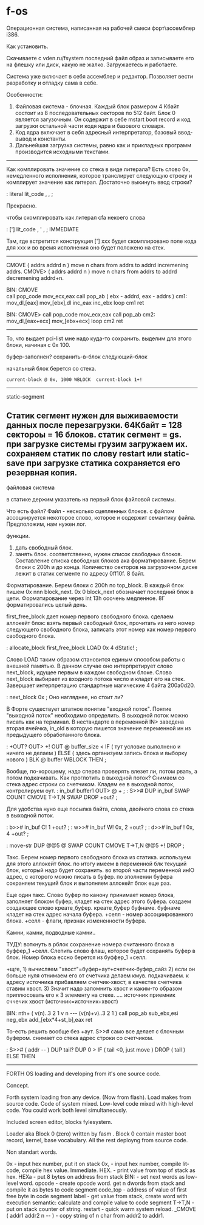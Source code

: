 f-os
====
Операционная система, написанная на рабочей смеси форт\ассемблер i386.

Как установить.

Скачиваете с vden.ru/fsystem последний файл образ и записываете его на флешку или диск, какую не жалко. 
Загружаетесь и работаете.

Система уже включает в себя ассемблер и редактор. Позволяет вести разработку и отладку сама в себе.


Особенности:

1) Файловая система - блочная. Каждый блок размером 4 Кбайт состоит из 8 последовательных секторов по 512 байт.
Блок 0 является загузочным. Он содержит в себе mstart boot record и код загрузки остальной части 
кодя ядра и базового словаря.
2) Код ядра включает в себя адресный интерпретатор, базовый ввод-вывод и константы.
3) Дальнейшая загрузка системы, равно как и прикладных программ производится исходными текстами.


-------

Как комплировать значение со стека в виде литерала?
Есть слово 0x, немедленного исполнения, которое транслирует следующую строку и комплирует значение как литерал. 
Достаточно выкинуть ввод строки?

: literal  lit_code , , ;

Прекрасно. 

чтобы скомплировать как литерал cfa некоего слова 

: ['] lit_code , ' , ; IMMEDIATE

Там, где встретится конструкция ['] xxx будет скомплировано поле кода для ххх и во время исполнения оно будет 
положено на стек.

--------------

CMOVE ( addrs addrd n ) move n chars from addrs to addrd incremening addrs.
CMOVE> ( addrs addrd n ) move n chars from addrs to addrd decremening addrd+n.

BIN: CMOVE  
           call pop_code
           mov_ecx,eax
           call pop_ab ( ebx - addrd, eax - addrs )
cm1:           
           mov_dl,[eax]
           mov_[ebx],dl
           inc_eax
           inc_ebx
           loop cm1
           ret
           
           
BIN: CMOVE>
          call pop_code
          mov_ecx,eax
          call pop_ab
 cm2:         
          mov_dl,[eax+ecx]
          mov_[ebx+ecx]
          loop cm2
          ret
          
          
 -----------------

 То, что выдает pci-list мне надо куда-то сохранить. 
 выделим для этого блоки, начиная с 0х 100.
 
 буфер-заполнен? сохранить-в-блок следующий-блок
 
 начальный блок берется со стека.
 
 
    current-block @ 0x, 1000 WBLOCK  current-block 1+!    
 
 --------------------
 
 static-segment
 
 Статик сегмент нужен для выживаемости данных после перезагрузки. 
 64Кбайт = 128 сектороы = 16 блоков.
 статик сегмент = gs.
 при загрузке системы грузим загружаем их. 
 сохраняем статик по слову restart или static-save
 при загрузке статика сохраняется его резервная копия.
----------------------
файловая система

в статике держим указатель на первый блок файловой системы. 

Что есть файл?
Файл - несколько сцепленных блоков. 
с файлом ассоциируется некоторое слово, которое и содержит семантику файла.
Предположим, нам нужен лог. 

функции.
1) дать свободный блок.
2) занять блок.
соответственно, нужен список свободных блоков. Составление списка свободных блоков ака форматирование. 
Берем блоки с 200h  и до конца. 
Количество секторов на загрузочном диске лежит в статик сегменте по адресу 0ff10f. 8 байт.

Форматирование. Берем блоки с 200h по top_block. В каждый блок пишем 0x nnn block_next.  0x 0 block_next 
обозначает последний блок в цепи. Форматирование через int 13h ооочень медленное. 8Г форматировались целый день.

first_free_block дает номер первого свободного блока. сделаем аллокейт блок: взять первый свободный блок, 
прочитать из него номер следующего свободного блока, записать этот номер как номер первого свободного блока.  

: allocate_block  first_free_block LOAD 0x 4 dStatic! ; 

Слово LOAD таким образом становится единым способом работы с внешней памятью. В данном случае оно 
интерпретирует слово next_block, идущее первым в каждом свободном блоке.
Слово next_block выбирает из входного потока число и кладет его на стек. Завершает интерпретацию стандартные 
магические 4 байта 200a0d20. 

: next_block   0x ; Оно нагляднее, но стоит ли? 

В Форте существует штатное понятие "входной поток". Поятие "выходной поток" необходимо определить. В выходной поток
можно писать как на терминал.
В нестандарте в переменной IN> заведена вторая ячейчка, in_old в которую пишется значение переменной ин из предыдущего 
обработанного блока.

: +OUT?  OUT> +! OUT @ buffer_size < IF ( тут условие выполнено и ничего не делаем ) ELSE ( здесь организуем запись 
блока и выборку нового ) BLK @ buffer WBLOCK THEN ; 

Вообще, по-хорошему, надо сперва проверять влезет ли, потом рвать, а потом подкачивать. 
Как проглотить в выходной поток?
 Снимаем со стека адрес строки со счетчиком. Кладем ее в выходной поток, контролируем оут.
 : in_buf  buffer1 OUT> @ + ;
 : S>>#  DUP in_buf SWAP COUNT CMOVE T->T,N SWAP DROP +out?    ;
 
 Для удобства нуно еще посылка байта, слова, двойного слова со стека в выходной поток.
 
 : b>># in_buf  C! 1 +out? ;
 : w>># in_buf  W! 0x, 2 +out? ;
 : d>># in_buf  ! 0x, 4 +out? ;
 
 : move-str  DUP @@5 @ SWAP COUNT CMOVE T->T,N @@5 +! DROP  ;  
 
 
 Такс. Берем номер первого свободного блока из статика. используем для этого аллокейт блок. по итогу имеем в переменной
 блк текущий блок, который надо будет сохранить. во второй части переменной инЮ адрес, с которого можно писать в буфер.
 по зполнении буфера сохраняем текущий блок и выполняем аллокейт блок еще раз. 
 
 Еще один такс.
 Слово буфер по канону принимает номер блока, заполняет блоком буфер, кладет на стек адрес этого буфера. 
 создаем создающее слово креате_буфер. креате_буфер буфнаме. буфнаме кладет на стек адрес начала буфера. 
 +селл - номер ассоциированного блока. +селл - флаги, признак измененности буфера.
 
 Камни, камни, подводные камни..
 
 ТУДУ: воткнуть в рблок сохранение номера считанного блока в буффер_1 +селл.
       Слепить слово флаш, которое будет сохранять буфер в блок. Номер блока ессно берется из буффер_1 +селл.
       
 +щге, 1) вычисляем "хвост"=буфер+аут+счетчик-буфер_сайз
 2) если он больше нуля отнимаем его от счетчика делаем кмув. подкачиваем. к адресу источника прибавляем счетчик-хвост, 
 в качестве счетчика ставим хвост.
 3) Значит надо запомнить хвост и каким-то образом приплюсовать его к 3 элементу на стеке. 
 .... источник приемник сччечик хвост (источник=источник+хвост)
 
 BIN: nth+  ( v(n)..3 2 1 v n --- (v(n)+v)..3 2 1 )  call pop_ab sub_ebx,esi neg_ebx add_[ebx*4+st_b],eax ret 
 
 То-есть решить вообще без +аут.
 S>># само все делает с блочным буфером. снимает со стека адрес строки со счетчиком. 
 
 : S>># ( addr -- ) DUP  tail? DUP 0 > IF ( tail <0, just move ) DROP ( tail )     ELSE THEN 
 
 
 
--------------------

FORTH OS loading and developing from it's one source code. 

Concept.

Forth system loading fron any device. (Now from flash). Load makes from source code.
Code of system mixed. Low-level code mixed with high-level code. 
You could work both level simultaneously.

Included screen editor, blocks fylesystem.
 
Loader aka Block 0 (zero) written by fasm . 
Block 0 contain master boot record, kernel, base vocabulary.
All the rest deployng from source code.


Non standart words.

0x  - input hex number, put it on stack
0x, - input hex number, compile lit-code, compile hex value. Immediate. 
HEX. - print value from top of stack as hex.
HEXa - put 8 bytes on address from stack
BIN: - set next words as low-level word. 
opcode - create opcode word. get n dwords from stack and compile it as bytes to code segment
code_top - address of value of first free byte in code segment
label - get value from stack, create word with execution semantic: calculate and compile value to code segment
T->T,N - put on stack counter of string. 
restart - quick warm system reload.
_CMOVE ( addr1 addr2 n -- ) - copy string of n char from addr2 to addr1. 



